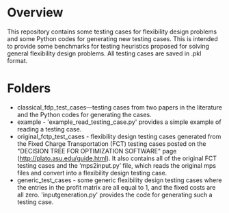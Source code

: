# Overview
This repository contains some testing cases for flexibility design problems and some Python codes for generating new testing cases.
This is intended to provide some benchmarks for testing heuristics proposed for solving general flexibility design problems.
All testing cases are saved in .pkl format.

# Folders
- classical_fdp_test_cases—testing cases from two papers in the literature and the Python codes for generating the cases.
- example - 'example_read_testing_case.py' provides a simple example of reading a testing case.
- original_fctp_test_cases - flexibility design testing cases generated from the Fixed Charge Transportation (FCT) testing cases posted on the "DECISION TREE FOR OPTIMIZATION SOFTWARE" page (http://plato.asu.edu/guide.html). It also contains all of the original FCT testing cases and the ‘mps2input.py’ file, which reads the original mps files and convert into a flexibility design testing case.
- generic_test_cases - some generic flexibility design testing cases where the entries in the profit matrix are all equal to 1, and the fixed costs are all zero. 'inputgeneration.py' provides the code for generating such a testing case.
